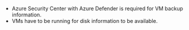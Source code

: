 * Azure Security Center with Azure Defender is required for VM backup information.
* VMs have to be running for disk information to be available.
